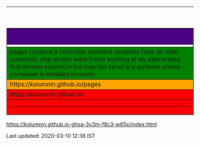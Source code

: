 <html><head>
<meta content="text/html; charset=utf-8" http-equiv="Content-Type" />
<link rel="stylesheet" href="/kol.css" type="text/css">
</head>
<body bgcolor="">
<header><HR></header>
<table width="" border="" cols="" rows="" align="center" bordercollapse="" rules=""  bgcolor=""><col group valign="top"><col border=""  align="left"><col border=""  align="center"><col align=right border="" ><tr><td></td></tr>
<col valign=top align=left width="" height=""><thead valign=top><tr><th bgcolor=indigo><H2></H2></th></tr>
</thead>
<tfoot><tr><td bgcolor=red><hr></td></tr></tfoot>
<tbody bgcolor=orange>
<tr><td bgcolor=green colspan=3>pages contains a collection selected randomly from an older collection. php scripts were found working at my deprecated first domain kolumn.in but may not serve any purpose unless composer is installed properly.</td></tr>
<tr><td  bgcolor="">https://kolumnin.github.io/pages</td></tr><tr><td rowspan=2  bgcolor=red>
https://kolumnin.github.io/</td></tr></tbody>
</table> 


https://kolumnin.github.io-ghsa-3v3m-f8c3-w65p/index.html


<footer>Last updated: 2020-03-10 12:38 IST</footer>
</body></html>
